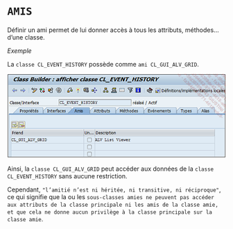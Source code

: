 # **`AMIS`**

Définir un ami permet de lui donner accès à tous les attributs, méthodes... d’une classe.

_Exemple_

La `classe CL_EVENT_HISTORY` possède comme `ami CL_GUI_ALV_GRID`.

![](../../99%20-%20Ressources/11_Classes%20-%2002%20-%2004%20-%2001.png)

Ainsi, la `classe CL_GUI_ALV_GRID` peut accéder aux données de la `classe CL_EVENT_HISTORY` sans aucune restriction.

Cependant, `"l’amitié n’est ni héritée, ni transitive, ni réciproque"`, ce qui signifie que la ou les `sous-classes amies ne peuvent pas accéder aux attributs de la classe principale ni les amis de la classe amie, et que cela ne donne aucun privilège à la classe principale sur la classe amie`.
